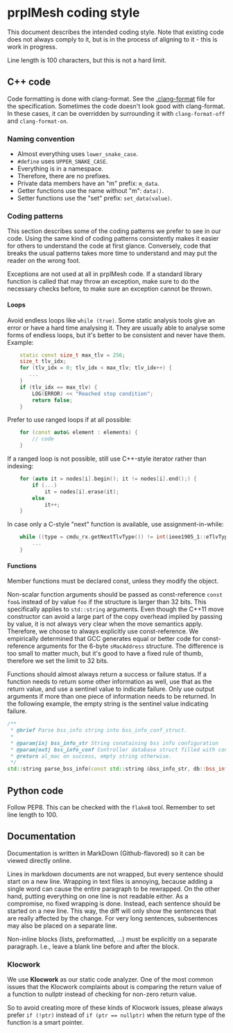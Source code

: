# prplMesh coding style

This document describes the intended coding style.
Note that existing code does not always comply to it, but is in the process of aligning to it - this is work in progress.

Line length is 100 characters, but this is not a hard limit.

## C++ code

Code formatting is done with clang-format.
See the [.clang-format](.clang-format) file for the specification.
Sometimes the code doesn't look good with clang-format.
In these cases, it can be overridden by surrounding it with `clang-format-off` and `clang-format-on`.

### Naming convention

* Almost everything uses `lower_snake_case`.
* `#define` uses `UPPER_SNAKE_CASE`.
* Everything is in a namespace.
* Therefore, there are no prefixes.
* Private data members have an "m" prefix: `m_data`.
* Getter functions use the name without "m": `data()`.
* Setter functions use the "set" prefix: `set_data(value)`.

### Coding patterns

This section describes some of the coding patterns we prefer to see in our code.
Using the same kind of coding patterns consistently makes it easier for others to understand the code at first glance.
Conversely, code that breaks the usual patterns takes more time to understand and may put the reader on the wrong foot.

Exceptions are not used at all in prplMesh code.
If a standard library function is called that may throw an exception, make sure to do the necessary checks before, to make sure an exception cannot be thrown.

#### Loops

Avoid endless loops like `while (true)`.
Some static analysis tools give an error or have a hard time analysing it.
They are usually able to analyse some forms of endless loops, but it's better to be consistent and never have them.
Example:

```cpp
    static const size_t max_tlv = 256;
    size_t tlv_idx;
    for (tlv_idx = 0; tlv_idx < max_tlv; tlv_idx++) {
       ...
    }
    if (tlv_idx == max_tlv) {
        LOG(ERROR) << "Reached stop condition";
        return false;
    }
```

Prefer to use ranged loops if at all possible:

```cpp
    for (const auto& element : elements) {
        // code
    }
```

If a ranged loop is not possible, still use C++-style iterator rather than indexing:

```cpp
    for (auto it = nodes[i].begin(); it != nodes[i].end();) {
        if (...)
            it = nodes[i].erase(it);
        else
            it++;
    }
```

In case only a C-style "next" function is available, use assignment-in-while:

```cpp
    while ((type = cmdu_rx.getNextTlvType()) != int(ieee1905_1::eTlvType::TLV_END_OF_MESSAGE)) {
        ...
    }
```

#### Functions

Member functions must be declared const, unless they modify the object.

Non-scalar function arguments should be passed as const-reference `const foo&` instead of by value `foo` if the structure is larger than 32 bits.
This specifically applies to `std::string` arguments.
Even though the C++11 move constructor can avoid a large part of the copy overhead implied by passing by value, it is not always very clear when the move semantics apply.
Therefore, we choose to always explicitly use const-reference.
We empirically determined that GCC generates equal or better code for const-reference arguments for the 6-byte `sMacAddress` structure.
The difference is too small to matter much, but it's good to have a fixed rule of thumb, therefore we set the limit to 32 bits.

Functions should almost always return a success or failure status.
If a function needs to return some other information as well, use that as the return value, and use a sentinel value to indicate failure.
Only use output arguments if more than one piece of information needs to be returned.
In the following example, the empty string is the sentinel value indicating failure.

```cpp
/**
 * @brief Parse bss_info string into bss_info_conf_struct.
 *
 * @param[in] bss_info_str String conataining bss info configuration
 * @param[out] bss_info_conf Controller database struct filled with configuration.
 * @return al_mac on success, empty string otherwise.
 */
std::string parse_bss_info(const std::string &bss_info_str, db::bss_info_conf_t &bss_info_conf);
```

## Python code

Follow PEP8.
This can be checked with the `flake8` tool.
Remember to set line length to 100.

## Documentation

Documentation is written in MarkDown (Github-flavored) so it can be viewed directly online.

Lines in markdown documents are not wrapped, but every sentence should start on a new line.
Wrapping in text files is annoying, because adding a single word can cause the entire paragraph to be rewrapped.
On the other hand, putting everything on one line is not readable either.
As a compromise, no fixed wrapping is done.
Instead, each sentence should be started on a new line.
This way, the diff will only show the sentences that are really affected by the change.
For very long sentences, subsentences may also be placed on a separate line.

Non-inline blocks (lists, preformatted, ...) must be explicitly on a separate paragraph.
I.e., leave a blank line before and after the block.

### Klocwork 

We use **Klocwork** as our static code analyzer.
One of the most common issues that the Klocwork complaints about is comparing the return value of a function to nullptr instead of checking for non-zero return value.

So to avoid creating more of these kinds of Klocwork issues, please always prefer `if (!ptr)` instead of `if (ptr == nullptr)` when the return type of the function is a smart pointer.
